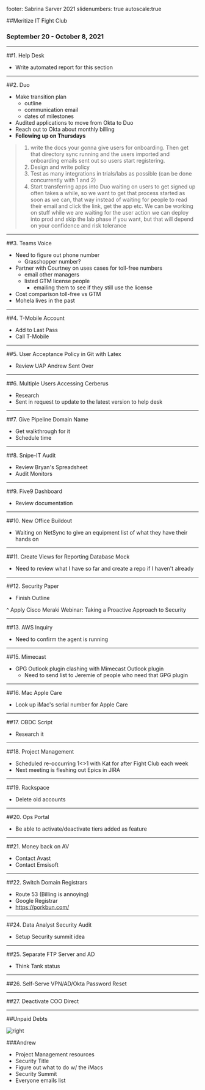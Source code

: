 footer: Sabrina Sarver 2021
slidenumbers: true
autoscale:true

##Meritize IT Fight Club
### September 20 - October 8, 2021

---

##1. Help Desk
- Write automated report for this section

---

##2. Duo

- Make transition plan
  - outline
  - communication email
  - dates of milestones
- Audited applications to move from Okta to Duo
- Reach out to Okta about monthly billing
- **Following up on Thursdays**

> 	1.	write the docs your gonna give users for onboarding. Then get that directory sync running and the users imported and onboarding emails sent out so users start registering.
>	2.	Design and write policy
>	3.	Test as many integrations in trials/labs as possible (can be done concurrently with 1 and 2)
>	4.	Start transferring apps into Duo
>   waiting on users to get signed up often takes a while, so we want to get that process started as soon as we can, that way instead of waiting for people to read their email and click the link, get the app etc. We can be working on stuff while we are waiting for the user action
>   we can deploy into prod and skip the lab phase if you want, but that will depend on your confidence and risk tolerance
---

##3. Teams Voice
- Need to figure out phone number
    - Grasshopper number?
- Partner with Courtney on uses cases for toll-free numbers
    - email other managers
    - listed GTM license people
      - emailing them to see if they still use the license
- Cost comparison toll-free vs GTM
- Mohela lives in the past

---

##4. T-Mobile Account
- Add to Last Pass
- Call T-Mobile

---

##5. User Acceptance Policy in Git with Latex
- Review UAP Andrew Sent Over

---

##6. Multiple Users Accessing Cerberus
- Research
- Sent in request to update to the latest version to help desk

---

##7. Give Pipeline Domain Name
- Get walkthrough for it
- Schedule time

---

##8. Snipe-IT Audit
- Review Bryan's Spreadsheet
- Audit Monitors

---

##9. Five9 Dashboard
- Review documentation

---

##10. New Office Buildout
- Waiting on NetSync to give an equipment list of what they have their hands on

---

##11. Create Views for Reporting Database Mock
- Need to review what I have so far and create a repo if I haven't already

---

##12. Security Paper
- Finish Outline

^ Apply Cisco Meraki Webinar: Taking a Proactive Approach to Security

---

##13. AWS Inquiry
- Need to confirm the agent is running

---

##15. Mimecast
- GPG Outlook plugin clashing with Mimecast Outlook plugin
  - Need to send list to Jeremie of people who need that GPG plugin

---

##16. Mac Apple Care
- Look up iMac's serial number for Apple Care

---

##17. OBDC Script
- Research it

---

##18. Project Management
- Scheduled re-occurring 1<>1 with Kat for after Fight Club each week
- Next meeting is fleshing out Epics in JIRA

---

##19. Rackspace
- Delete old accounts

---

##20. Ops Portal
- Be able to activate/deactivate tiers added as feature

---

##21. Money back on AV
- Contact Avast
- Contact Emsisoft

---

##22. Switch Domain Registrars
- Route 53 (Billing is annoying)
- Google Registrar
- https://porkbun.com/

---

##24. Data Analyst Security Audit

- Setup Security summit idea

---

##25. Separate FTP Server and AD

- Think Tank status

---

##26. Self-Serve VPN/AD/Okta Password Reset



---

##27. Deactivate COO Direct

---

##Unpaid Debts

![right](https://i.imgur.com/qsNlN7E.jpg)

###Andrew
- Project Management resources
- Security Title
- Figure out what to do w/ the iMacs
- Security Summit
- Everyone emails list